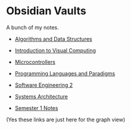 # Obsidian Vaults

A bunch of my notes.

- [Algorithms and Data Structures](Algorithms%20and%20Data%20Structures%20(26120)/Index.md)
- [Introduction to Visual Computing](Introduction%20to%20Visual%20Computing%20(27112)/Index.md)
- [Microcontrollers](Microcontrollers%20(22712)/Index.md)
- [Programming Languages and Paradigms](Programming%20Languages%20&%20Paradigms/Index.md)
- [Software Engineering 2](Software%20Engineering%202%20(23412)/Index.md)
- [Systems Architecture](System%20Architecture%20(25212)/Index.md)

- [Semester 1 Notes](Semester%201/README.md)

(Yes these links are just here for the graph view)